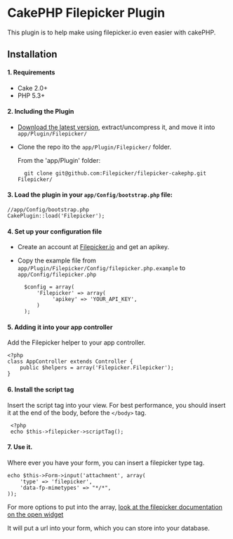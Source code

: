 # CakePHP Filepicker Plugin

This plugin is to help make using filepicker.io even easier with cakePHP.

## Installation

#### 1. Requirements
- Cake 2.0+
- PHP 5.3+

#### 2. Including the Plugin
- [Download the latest version](https://github.com/Filepicker/filepicker-cakephp/zipball/master), extract/uncompress it, and move it into `app/Plugin/Filepicker/`
- Clone the repo ito the `app/Plugin/Filepicker/` folder.

    From the 'app/Plugin' folder: 

        git clone git@github.com:Filepicker/filepicker-cakephp.git Filepicker/

#### 3. Load the plugin in your `app/Config/bootstrap.php` file:

    //app/Config/bootstrap.php
    CakePlugin::load('Filepicker');

#### 4. Set up your configuration file

- Create an account at [Filepicker.io](https://developers.filepicker.io/register/) and get an apikey.
- Copy the example file from `app/Plugin/Filepicker/Config/filepicker.php.example` to `app/Config/filepicker.php`

        $config = array(
            'Filepicker' => array(
                 'apikey' => 'YOUR_API_KEY',
            )
        );

#### 5. Adding it into your app controller

Add the Filepicker helper to your app controller.

    <?php
    class AppController extends Controller {
        public $helpers = array('Filepicker.Filepicker');
    }

#### 6. Install the script tag

Insert the script tag into your view. For best performance, you should insert it at the end of the body, before the `</body>` tag.

     <?php
     echo $this->filepicker->scriptTag();

#### 7. Use it.

Where ever you have your form, you can insert a filepicker type tag.

    echo $this->Form->input('attachment', array(
        'type' => 'filepicker', 
        'data-fp-mimetypes' => "*/*",
    ));

For more options to put into the array, [look at the filepicker documentation on the open widget](https://developers.filepicker.io/docs/web/#widgets-open)

It will put a url into your form, which you can store into your database.

